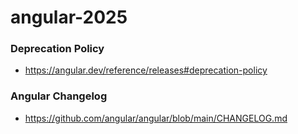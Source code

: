 # angular-2025



### Deprecation Policy
- https://angular.dev/reference/releases#deprecation-policy

### Angular Changelog
- https://github.com/angular/angular/blob/main/CHANGELOG.md